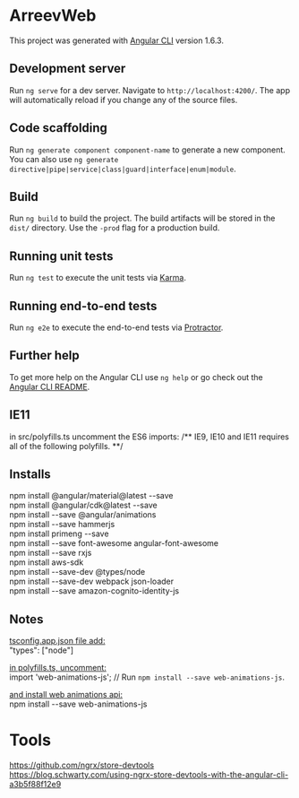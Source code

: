 # ArreevWeb

This project was generated with [Angular CLI](https://github.com/angular/angular-cli) version 1.6.3.

## Development server

Run `ng serve` for a dev server. Navigate to `http://localhost:4200/`. The app will automatically reload if you change any of the source files.

## Code scaffolding

Run `ng generate component component-name` to generate a new component. You can also use `ng generate directive|pipe|service|class|guard|interface|enum|module`.

## Build

Run `ng build` to build the project. The build artifacts will be stored in the `dist/` directory. Use the `-prod` flag for a production build.

## Running unit tests

Run `ng test` to execute the unit tests via [Karma](https://karma-runner.github.io).

## Running end-to-end tests

Run `ng e2e` to execute the end-to-end tests via [Protractor](http://www.protractortest.org/).

## Further help

To get more help on the Angular CLI use `ng help` or go check out the [Angular CLI README](https://github.com/angular/angular-cli/blob/master/README.md).

## IE11
in src/polyfills.ts uncomment the ES6 imports:
/** IE9, IE10 and IE11 requires all of the following polyfills. **/

## Installs
npm install @angular/material@latest --save<br>
npm install @angular/cdk@latest --save<br>
npm install --save @angular/animations<br>
npm install --save hammerjs<br>
npm install primeng --save<br>
npm install --save font-awesome angular-font-awesome<br>
npm install --save rxjs <br>
npm install aws-sdk<br>
npm install --save-dev @types/node<br>
npm install --save-dev webpack json-loader<br>
npm install --save amazon-cognito-identity-js<br>

## Notes
<u>tsconfig.app.json file add:<br></u>
"types": ["node"]<br>
 
<u>in polyfills.ts, uncomment:</u><br>
import 'web-animations-js';  // Run `npm install --save web-animations-js`.<br>

<u>and install web animations api:</u><br>
npm install --save web-animations-js<br>

# Tools
https://github.com/ngrx/store-devtools<br>
https://blog.schwarty.com/using-ngrx-store-devtools-with-the-angular-cli-a3b5f88f12e9


